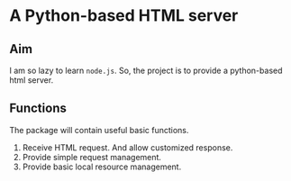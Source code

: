 # A Python-based HTML server

## Aim

I am so lazy to learn `node.js`.
So, the project is to provide a python-based html server.

## Functions

The package will contain useful basic functions.

1. Receive HTML request.
   And allow customized response.
2. Provide simple request management.
3. Provide basic local resource management.
